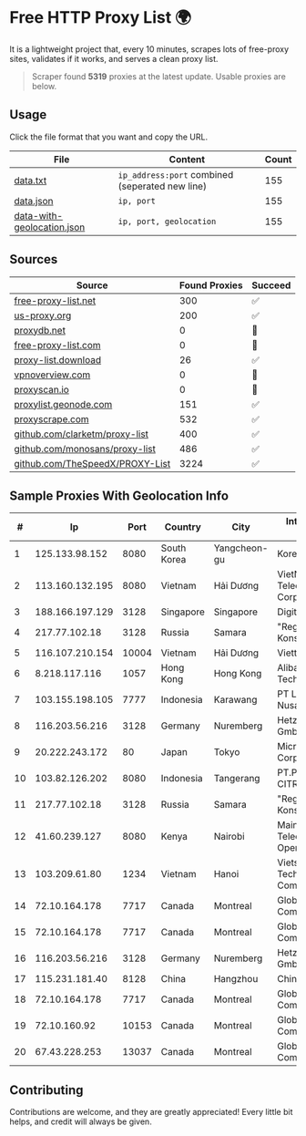 
# Free HTTP Proxy List 🌍

It is a lightweight project that, every 10 minutes, scrapes lots of free-proxy sites, validates if it works, and serves a clean proxy list.


> Scraper found **5319** proxies at the latest update. Usable proxies are below.

## Usage

Click the file format that you want and copy the URL.


|File|Content|Count|
|----|-------|-----|
|[data.txt](https://raw.githubusercontent.com/themiralay/Proxy-List-World/master/data.txt)|`ip_address:port` combined (seperated new line)|155|
|[data.json](https://raw.githubusercontent.com/themiralay/Proxy-List-World/master/data.json)|`ip, port`|155|
|[data-with-geolocation.json](https://raw.githubusercontent.com/themiralay/Proxy-List-World/master/data-with-geolocation.json)|`ip, port, geolocation`|155|

## Sources

|Source|Found Proxies|Succeed|
|------|-------------|-------|
|[free-proxy-list.net](https://free-proxy-list.net)|300|✅|
|[us-proxy.org](https://www.us-proxy.org)|200|✅|
|[proxydb.net](http://proxydb.net)|0|🚫|
|[free-proxy-list.com](https://free-proxy-list.com/?page=&port=&type%5B%5D=http&type%5B%5D=https&up_time=0&search=Search)|0|🚫|
|[proxy-list.download](https://www.proxy-list.download/HTTP)|26|✅|
|[vpnoverview.com](https://vpnoverview.com/privacy/anonymous-browsing/free-proxy-servers)|0|🚫|
|[proxyscan.io](https://www.proxyscan.io)|0|🚫|
|[proxylist.geonode.com](https://proxylist.geonode.com/api/proxy-list?limit=300&page=1&sort_by=lastChecked&sort_type=desc&protocols=http,https)|151|✅|
|[proxyscrape.com](https://api.proxyscrape.com/v2/?request=displayproxies&protocol=http&timeout=10000&country=all&ssl=all&anonymity=all)|532|✅|
|[github.com/clarketm/proxy-list](https://raw.githubusercontent.com/clarketm/proxy-list/master/proxy-list-raw.txt)|400|✅|
|[github.com/monosans/proxy-list](https://raw.githubusercontent.com/monosans/proxy-list/main/proxies/http.txt)|486|✅|
|[github.com/TheSpeedX/PROXY-List](https://raw.githubusercontent.com/TheSpeedX/PROXY-List/master/http.txt)|3224|✅|


## Sample Proxies With Geolocation Info

|#|Ip|Port|Country|City|Internet Service Provider|
|-|--|----|-------|----|-------------------------|
|1|125.133.98.152|8080|South Korea|Yangcheon-gu|Korea Telecom|
|2|113.160.132.195|8080|Vietnam|Hải Dương|VietNam Post and Telecom Corporation|
|3|188.166.197.129|3128|Singapore|Singapore|DigitalOcean, LLC|
|4|217.77.102.18|3128|Russia|Samara|"Region Svyaz Konsalt" LLC|
|5|116.107.210.154|10004|Vietnam|Hải Dương|Viettel Corporation|
|6|8.218.117.116|1057|Hong Kong|Hong Kong|Alibaba (US) Technology Co., Ltd.|
|7|103.155.198.105|7777|Indonesia|Karawang|PT Lintas Jaringan Nusantara|
|8|116.203.56.216|3128|Germany|Nuremberg|Hetzner Online GmbH|
|9|20.222.243.172|80|Japan|Tokyo|Microsoft Corporation|
|10|103.82.126.202|8080|Indonesia|Tangerang|PT.PLATINUM CITRA INDONESIA|
|11|217.77.102.18|3128|Russia|Samara|"Region Svyaz Konsalt" LLC|
|12|41.60.239.127|8080|Kenya|Nairobi|Maintainer Liquid Telecommunications Operations Limited|
|13|103.209.61.80|1234|Vietnam|Hanoi|Vietserver Services Technology Company Limited|
|14|72.10.164.178|7717|Canada|Montreal|GloboTech Communications|
|15|72.10.164.178|7717|Canada|Montreal|GloboTech Communications|
|16|116.203.56.216|3128|Germany|Nuremberg|Hetzner Online GmbH|
|17|115.231.181.40|8128|China|Hangzhou|China Telecom|
|18|72.10.164.178|7717|Canada|Montreal|GloboTech Communications|
|19|72.10.160.92|10153|Canada|Montreal|GloboTech Communications|
|20|67.43.228.253|13037|Canada|Montreal|GloboTech Communications|



## Contributing

Contributions are welcome, and they are greatly appreciated! Every
little bit helps, and credit will always be given.

